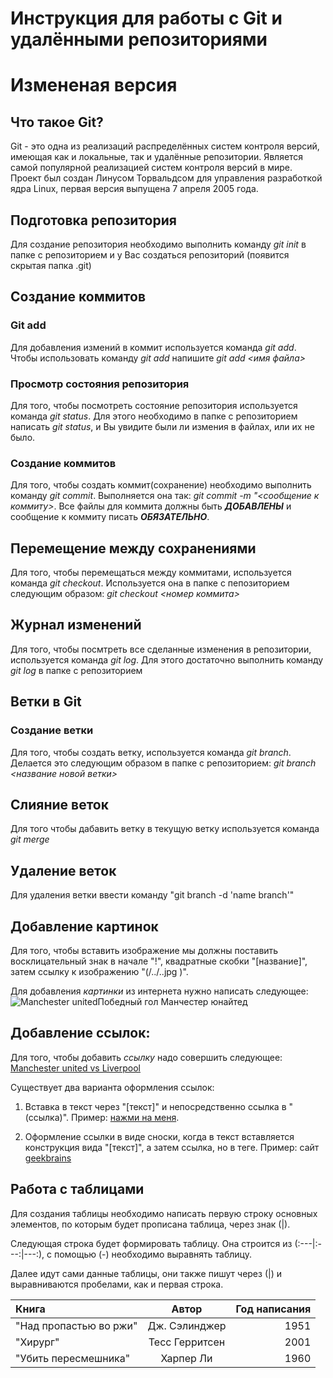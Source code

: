 # Инструкция для работы с Git и удалёнными репозиториями

# Измененая версия 


## Что такое Git?
Git - это одна из реализаций распределённых систем контроля версий, имеющая как и локальные, так и удалённые репозитории. Является самой популярной реализацией систем контроля версий в мире. Проект был создан Линусом Торвальдсом для управления разработкой ядра Linux, первая версия выпущена 7 апреля 2005 года. 

## Подготовка репозитория
Для создание репозитория необходимо выполнить команду *git init*  в папке с репозиторием и у Вас создаться репозиторий (появится скрытая папка .git)

## Создание коммитов

### Git add
Для добавления измений в коммит используется команда *git add*. Чтобы использовать команду *git add* напишите *git add <имя файла>*

### Просмотр состояния репозитория
Для того, чтобы посмотреть состояние репозитория используется команда *git status*. Для этого необходимо в папке с репозиторием написать *git status*, и Вы увидите были ли измения в файлах, или их не было.

### Создание коммитов
Для того, чтобы создать коммит(сохранение) необходимо выполнить команду *git commit*. Выполняется она так: *git commit -m "<сообщение к коммиту>*. Все файлы для коммита должны быть ***ДОБАВЛЕНЫ*** и сообщение к коммиту писать ***ОБЯЗАТЕЛЬНО***.

## Перемещение между сохранениями
Для того, чтобы перемещаться между коммитами, используется команда *git checkout*. Используется она в папке с пепозиторием следующим образом: *git checkout <номер коммита>*

## Журнал изменений
Для того, чтобы посмтреть все сделанные изменения в репозитории, используется команда *git log*. Для этого достаточно выполнить команду *git log* в папке с репозиторием

## Ветки в Git

### Создание ветки

Для того, чтобы создать ветку, используется команда *git branch*. Делается это следующим образом в папке с репозиторием: *git branch <название новой ветки>*

## Слияние веток

Для того чтобы дабавить ветку в текущую ветку используется команда *git merge <name branch>*

## Удаление веток
Для удаления ветки ввести команду "git branch -d 'name branch'"

## Добавление картинок
Для того, чтобы вставить изображение мы должны поставить восклицательный знак в начале "!", квадратные скобки "[название]", затем ссылку к изображению  "(/../..jpg )".

Для добавления *картинки* из интернета нужно написать следующее:
  ![Manchester united](https://avatars.mds.yandex.net/i?id=2a000001869fb42c38acaa7cf0614b01fc24-1629654-fast-images&n=13 )Победный гол Манчестер юнайтед
  

## Добавление ссылок:
Для того, чтобы добавить *ссылку* надо совершить следующее: [Manchester united vs Liverpool](https://www.manutd.com/en/mutv)

Существует два варианта оформления ссылок:

1. Вставка в текст через "[текст]" и непосредственно ссылка в "(ссылка)".  Пример: [нажми на меня](https://gb.ru/lessons/251885).

2. Оформление ссылки в виде сноски, когда в текст вставляется конструкция вида "[текст]", а затем ссылка, но в теге. Пример: сайт [geekbrains][1]

[1]: https://gb.ru/lessons/251885 "geekbrains"

## Работа с таблицами
 
 Для создания таблицы необходимо написать первую строку основных элементов, по которым будет прописана таблица, через знак (|).

 Следующая строка будет формировать таблицу. Она строится из (:---|:---:|---:), с помощью (-) необходимо выравнять таблицу.

 Далее идут сами данные таблицы, они также пишут через (|) и выравниваются пробелами, как и первая строка.


Книга                 |  Автор         | Год написания
:---------------------|:--------------:| -------------:
"Над пропастью во ржи"| Дж. Сэлинджер  | 1951
"Хирург"              | Тесс Герритсен | 2001
"Убить пересмешника"  | Харпер Ли      | 1960